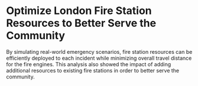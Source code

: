 # Optimize London Fire Station Resources to Better Serve the Community

By simulating real-world emergency scenarios, fire station resources can be efficiently deployed to each incident while minimizing overall travel distance for the fire engines. This analysis also showed the impact of adding additional resources to existing fire stations in order to better serve the community.



